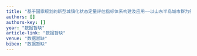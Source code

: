 ```yaml
---
title: "基于国家规划的新型城镇化状态定量评估指标体系构建及应用——以山东半岛城市群为例"
authors: []
authors-key: []
year: "数据暂缺"
article-link: "数据暂缺"
venue: "数据暂缺"
bibex: "数据暂缺"
---
```

